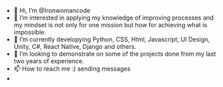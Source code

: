 - 👋 Hi, I’m @Ironwomancode
- 👀 I’m interested in applying my knowledge of improving processes and my mindset is not only for one mission but how for achieving what is impossible.
- 🌱 I’m currently developying Python, CSS, Html, Javascript, UI Design, Unity, C#, React Native, Django and others.
- 💞️ I’m looking to demonstrate on some of the projects done from my last two years of experience.
- 📫 How to reach me :) sending messages
-

<!---
Ironwomancode/Ironwomancode is a ✨ special ✨ repository because its `README.md` (this file) appears on your GitHub profile.
You can click the Preview link to take a look at your changes.
--->
